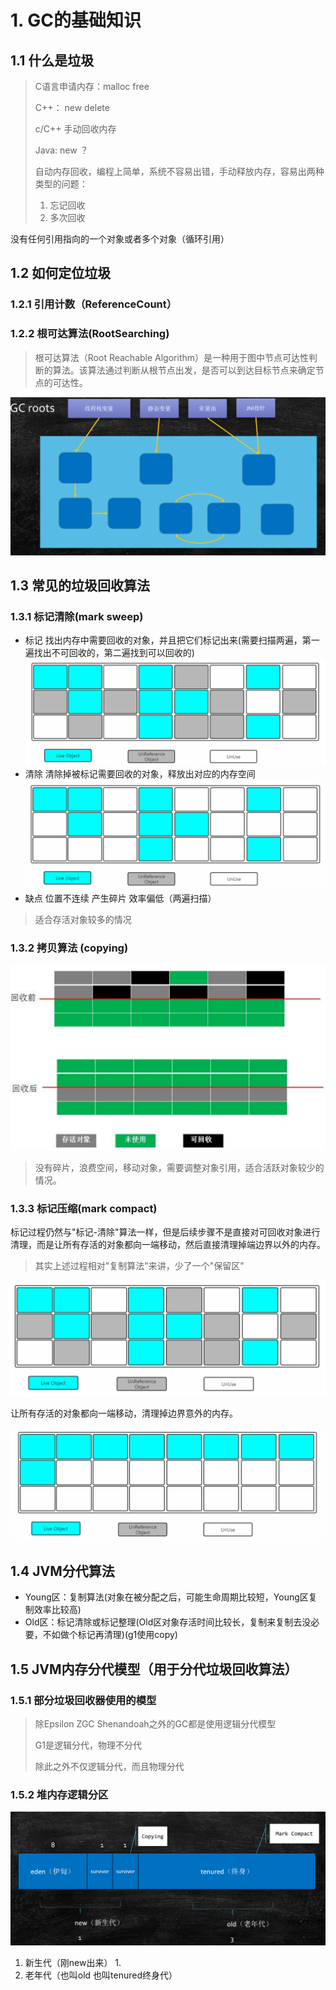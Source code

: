 # 1. GC的基础知识

## 1.1 什么是垃圾

> C语言申请内存：malloc free
>
> C++： new delete
>
> c/C++ 手动回收内存
>
> Java: new ？
>
> 自动内存回收，编程上简单，系统不容易出错，手动释放内存，容易出两种类型的问题：
>
> 1. 忘记回收
> 2. 多次回收

没有任何引用指向的一个对象或者多个对象（循环引用）

## 1.2 如何定位垃圾

### 1.2.1 引用计数（ReferenceCount）

### 1.2.2 根可达算法(RootSearching)

> 根可达算法（Root Reachable Algorithm）是一种用于图中节点可达性判断的算法。该算法通过判断从根节点出发，是否可以到达目标节点来确定节点的可达性。

![](../youdaonote-images/Pasted%20image%2020230813232206.png)

## 1.3 常见的垃圾回收算法

### 1.3.1 标记清除(mark sweep)
- 标记
找出内存中需要回收的对象，并且把它们标记出来(需要扫描两遍，第一遍找出不可回收的，第二遍找到可以回收的)
![](../youdaonote-images/Pasted%20image%2020230813232659.png)
- 清除
清除掉被标记需要回收的对象，释放出对应的内存空间
![](../youdaonote-images/Pasted%20image%2020230813232710.png)
- 缺点
位置不连续 产生碎片 效率偏低（两遍扫描）

> 适合存活对象较多的情况
### 1.3.2 拷贝算法 (copying)
![](../youdaonote-images/Pasted%20image%2020230813233110.png)

> 没有碎片，浪费空间，移动对象，需要调整对象引用，适合活跃对象较少的情况。
### 1.3.3 标记压缩(mark compact)

标记过程仍然与"标记-清除"算法一样，但是后续步骤不是直接对可回收对象进行清理，而是让所有存活的对象都向一端移动，然后直接清理掉端边界以外的内存。

> 其实上述过程相对"复制算法"来讲，少了一个"保留区"

![](../youdaonote-images/Pasted%20image%2020230813233441.png)

让所有存活的对象都向一端移动，清理掉边界意外的内存。

![](../youdaonote-images/Pasted%20image%2020230813233453.png)

## 1.4 JVM分代算法

- Young区：复制算法(对象在被分配之后，可能生命周期比较短，Young区复制效率比较高)
- Old区：标记清除或标记整理(Old区对象存活时间比较长，复制来复制去没必要，不如做个标记再清理)(g1使用copy)

## 1.5 JVM内存分代模型（用于分代垃圾回收算法）

### 1.5.1 部分垃圾回收器使用的模型

   > 除Epsilon ZGC Shenandoah之外的GC都是使用逻辑分代模型
   >
   > G1是逻辑分代，物理不分代
   >
   > 除此之外不仅逻辑分代，而且物理分代

### 1.5.2 堆内存逻辑分区
![](../youdaonote-images/Pasted%20image%2020230813235001.png)

1. 新生代（刚new出来）
	1. 
2. 老年代（也叫old 也叫tenured终身代）